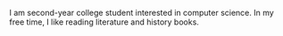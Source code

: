 <html>
    <body>
        <p> I am second-year college student interested in computer science. In my free time, I like reading literature and history    books.</p>
        

